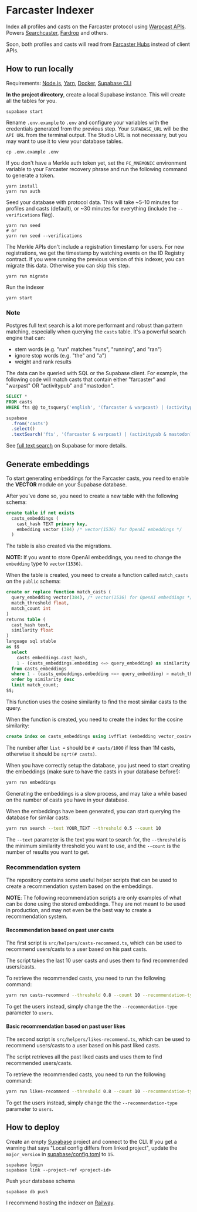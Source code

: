 # Farcaster Indexer

Index all profiles and casts on the Farcaster protocol using [Warpcast APIs](https://api.warpcast.com/docs). Powers [Searchcaster](https://searchcaster.xyz/), [Fardrop](https://fardrop.xyz/) and others.

Soon, both profiles and casts will read from [Farcaster Hubs](https://github.com/farcasterxyz/protocol#4-hubs) instead of client APIs.

## How to run locally

Requirements: [Node.js](https://nodejs.org/en/download/), [Yarn](https://classic.yarnpkg.com/en/docs/install/), [Docker](https://docs.docker.com/get-docker/), [Supabase CLI](https://supabase.com/docs/guides/cli)

**In the project directory**, create a local Supabase instance. This will create all the tables for you.

```
supabase start
```

Rename `.env.example` to `.env` and configure your variables with the credentials generated from the previous step. Your `SUPABASE_URL` will be the `API URL` from the terminal output. The Studio URL is not necessary, but you may want to use it to view your database tables.

```
cp .env.example .env
```

If you don't have a Merkle auth token yet, set the `FC_MNEMONIC` environment variable to your Farcaster recovery phrase and run the following command to generate a token.

```
yarn install
yarn run auth
```

Seed your database with protocol data. This will take ~5-10 minutes for profiles and casts (default), or ~30 minutes for everything (include the `--verifications` flag).

```
yarn run seed
# or
yarn run seed --verifications
```

The Merkle APIs don't include a registration timestamp for users. For new registrations, we get the timestamp by watching events on the ID Registry contract. If you were running the previous version of this indexer, you can migrate this data. Otherwise you can skip this step.

```
yarn run migrate
```

Run the indexer

```
yarn start
```

### Note

Postgres full text search is a lot more performant and robust than pattern matching, especially when querying the `casts` table. It's a powerful search engine that can:

- stem words (e.g. "run" matches "runs", "running", and "ran")
- ignore stop words (e.g. "the" and "a")
- weight and rank results

The data can be queried with SQL or the Supabase client. For example, the following code will match casts that contain either "farcaster" and "warpast" OR "activitypub" and "mastodon".

```sql
SELECT *
FROM casts
WHERE fts @@ to_tsquery('english', '(farcaster & warpcast) | (activitypub & mastodon)')
```

```js
supabase
  .from('casts')
  .select()
  .textSearch('fts', '(farcaster & warpcast) | (activitypub & mastodon)')
```

See [full text search](https://supabase.com/docs/guides/database/full-text-search#creating-indexes) on Supabase for more details.

## Generate embeddings

To start generating embeddings for the Farcaster casts, you need to enable the **VECTOR** module on your Supabase database.

After you've done so, you need to create a new table with the following schema:

```sql
create table if not exists
  casts_embeddings (
    cast_hash TEXT primary key,
    embedding vector (384) /* vector(1536) for OpenAI embeddings */
  )
```

The table is also created via the migrations.

**NOTE:** If you want to store OpenAI embeddings, you need to change the `embedding` type to `vector(1536)`.

When the table is created, you need to create a function called `match_casts` on the `public` schema:

```sql
create or replace function match_casts (
  query_embedding vector(384), /* vector(1536) for OpenAI embeddings */
  match_threshold float,
  match_count int
)
returns table (
  cast_hash text,
  similarity float
)
language sql stable
as $$
  select
    casts_embeddings.cast_hash,
    1 - (casts_embeddings.embedding <=> query_embedding) as similarity
  from casts_embeddings
  where 1 - (casts_embeddings.embedding <=> query_embedding) > match_threshold
  order by similarity desc
  limit match_count;
$$;
```

This function uses the cosine similarity to find the most similar casts to the query.

When the function is created, you need to create the index for the cosine similarity:

```sql
create index on casts_embeddings using ivfflat (embedding vector_cosine_ops) with (lists = 924);
```

The number after `list =` should be `# casts/1000` if less than 1M casts, otherwise it should be `sqrt(# casts)`.

When you have correctly setup the database, you just need to start creating the embeddings (make sure to have the casts in your database before!):

```bash
yarn run embeddings
```

Generating the embeddings is a slow process, and may take a while based on the number of casts you have in your database.

When the embeddings have been generated, you can start querying the database for similar casts:

```bash
yarn run search --text YOUR_TEXT --threshold 0.5 --count 10
```

The `--text` parameter is the text you want to search for, the `--threshold` is the minimum similarity threshold you want to use, and the `--count` is the number of results you want to get.

### Recommendation system

The repository contains some useful helper scripts that can be used to create a recommendation system based on the embeddings.

**NOTE**: The following recommendation scripts are only examples of what can be done using the stored embeddings. They are not meant to be used in production, and may not even be the best way to create a recommendation system.

#### Recommendation based on past user casts

The first script is `src/helpers/casts-recommend.ts`, which can be used to recommend users/casts to a user based on his past casts.

The script takes the last 10 user casts and uses them to find recommended users/casts.

To retrieve the recommended casts, you need to run the following command:

```bash
yarn run casts-recommend --threshold 0.8 --count 10 --recommendation-type casts
```

To get the users instead, simply change the the `--recommendation-type` parameter to `users`.

#### Basic recommendation based on past user likes

The second script is `src/helpers/likes-recommend.ts`, which can be used to recommend users/casts to a user based on his past liked casts.

The script retrieves all the past liked casts and uses them to find recommended users/casts.

To retrieve the recommended casts, you need to run the following command:

```bash
yarn run likes-recommend --threshold 0.8 --count 10 --recommendation-type casts
```

To get the users instead, simply change the the `--recommendation-type` parameter to `users`.

## How to deploy

Create an empty [Supabase](https://supabase.com/) project and connect to the CLI. If you get a warning that says "Local config differs from linked project", update the `major_version` in [supabase/config.toml](supabase/config.toml) to `15`.

```
supabase login
supabase link --project-ref <project-id>
```

Push your database schema

```
supabase db push
```

I recommend hosting the indexer on [Railway](https://railway.app?referralCode=ONtqGs).
